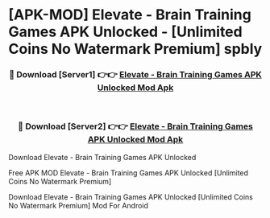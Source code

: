 # [APK-MOD] Elevate - Brain Training Games APK Unlocked - [Unlimited Coins No Watermark Premium] spbly



<div align="center">
<h3>🔴 Download [Server1] 👉👉 <a href="https://momento.my/?title=Elevate_-_Brain_Training_Games_APK_Unlocked">Elevate - Brain Training Games APK Unlocked Mod Apk</a></h3><br>

<h3>🔴 Download [Server2] 👉👉 <a href="https://momento.my/?title=Elevate_-_Brain_Training_Games_APK_Unlocked">Elevate - Brain Training Games APK Unlocked Mod Apk</a></h3>
</div>



Download Elevate - Brain Training Games APK Unlocked 

Free APK MOD Elevate - Brain Training Games APK Unlocked [Unlimited Coins No Watermark Premium]

Download Elevate - Brain Training Games APK Unlocked [Unlimited Coins No Watermark Premium] Mod For Android
